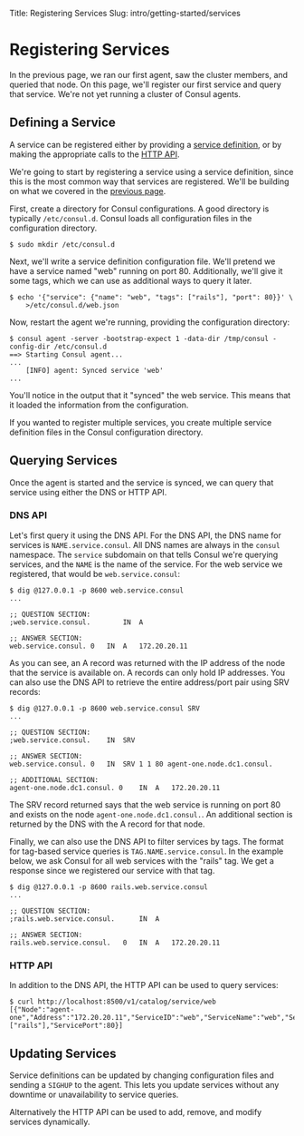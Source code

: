 Title: Registering Services
Slug: intro/getting-started/services


# Registering Services

In the previous page, we ran our first agent, saw the cluster members, and
queried that node. On this page, we'll register our first service and query
that service. We're not yet running a cluster of Consul agents.

## Defining a Service

A service can be registered either by providing a
[service definition](/docs/agent/services.html),
or by making the appropriate calls to the
[HTTP API](/docs/agent/http.html).

We're going to start by registering a service using a service definition,
since this is the most common way that services are registered. We'll be
building on what we covered in the
[previous page](/intro/getting-started/agent.html).

First, create a directory for Consul configurations. A good directory
is typically `/etc/consul.d`. Consul loads all configuration files in the
configuration directory.

```
$ sudo mkdir /etc/consul.d
```

Next, we'll write a service definition configuration file. We'll
pretend we have a service named "web" running on port 80. Additionally,
we'll give it some tags, which we can use as additional ways to query
it later.

```
$ echo '{"service": {"name": "web", "tags": ["rails"], "port": 80}}' \
    >/etc/consul.d/web.json
```

Now, restart the agent we're running, providing the configuration directory:

```
$ consul agent -server -bootstrap-expect 1 -data-dir /tmp/consul -config-dir /etc/consul.d
==> Starting Consul agent...
...
    [INFO] agent: Synced service 'web'
...
```

You'll notice in the output that it "synced" the web service. This means
that it loaded the information from the configuration.

If you wanted to register multiple services, you create multiple service
definition files in the Consul configuration directory.

## Querying Services

Once the agent is started and the service is synced, we can query that
service using either the DNS or HTTP API.

### DNS API

Let's first query it using the DNS API. For the DNS API, the DNS name
for services is `NAME.service.consul`. All DNS names are always in the
`consul` namespace. The `service` subdomain on that tells Consul we're
querying services, and the `NAME` is the name of the service. For the
web service we registered, that would be `web.service.consul`:

```
$ dig @127.0.0.1 -p 8600 web.service.consul
...

;; QUESTION SECTION:
;web.service.consul.		IN	A

;; ANSWER SECTION:
web.service.consul.	0	IN	A	172.20.20.11
```

As you can see, an A record was returned with the IP address of the node that
the service is available on. A records can only hold IP addresses. You can
also use the DNS API to retrieve the entire address/port pair using SRV
records:

```
$ dig @127.0.0.1 -p 8600 web.service.consul SRV
...

;; QUESTION SECTION:
;web.service.consul.	IN	SRV

;; ANSWER SECTION:
web.service.consul. 0	IN	SRV	1 1 80 agent-one.node.dc1.consul.

;; ADDITIONAL SECTION:
agent-one.node.dc1.consul. 0	IN	A	172.20.20.11
```

The SRV record returned says that the web service is running on port 80
and exists on the node `agent-one.node.dc1.consul.`. An additional section
is returned by the DNS with the A record for that node.

Finally, we can also use the DNS API to filter services by tags. The
format for tag-based service queries is `TAG.NAME.service.consul`. In
the example below, we ask Consul for all web services with the "rails"
tag. We get a response since we registered our service with that tag.

```
$ dig @127.0.0.1 -p 8600 rails.web.service.consul
...

;; QUESTION SECTION:
;rails.web.service.consul.		IN	A

;; ANSWER SECTION:
rails.web.service.consul.	0	IN	A	172.20.20.11
```

### HTTP API

In addition to the DNS API, the HTTP API can be used to query services:

```
$ curl http://localhost:8500/v1/catalog/service/web
[{"Node":"agent-one","Address":"172.20.20.11","ServiceID":"web","ServiceName":"web","ServiceTags":["rails"],"ServicePort":80}]
```

## Updating Services

Service definitions can be updated by changing configuration files and
sending a `SIGHUP` to the agent. This lets you update services without
any downtime or unavailability to service queries.

Alternatively the HTTP API can be used to add, remove, and modify services
dynamically.

